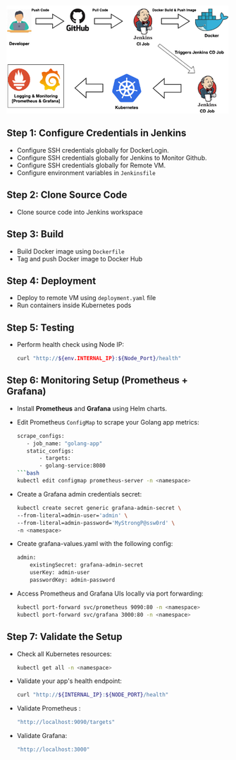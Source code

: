 ![CI/CD Flow](images/cicd-flow.png)

## Step 1: Configure Credentials in Jenkins

- Configure SSH credentials globally for DockerLogin. 
- Configure SSH credentials globally for Jenkins to Monitor Github.
- Configure SSH credentials globally for Remote VM.
- Configure environment variables in `Jenkinsfile`

## Step 2: Clone Source Code

- Clone source code into Jenkins workspace

## Step 3: Build

- Build Docker image using `Dockerfile`
- Tag and push Docker image to Docker Hub

## Step 4: Deployment

- Deploy to remote VM using `deployment.yaml` file
- Run containers inside Kubernetes pods

## Step 5: Testing

- Perform health check using Node IP:

  ```bash
  curl "http://${env.INTERNAL_IP}:${Node_Port}/health"

## Step 6: Monitoring Setup (Prometheus + Grafana)

- Install **Prometheus** and **Grafana** using Helm charts.
  
- Edit Prometheus `ConfigMap` to scrape your Golang app metrics:

     ```bash
    scrape_configs:
        - job_name: "golang-app"
        static_configs:
            - targets:
            - golang-service:8080       
     ```bash
    kubectl edit configmap prometheus-server -n <namespace>

- Create a Grafana admin credentials secret:
    
    ```bash
    kubectl create secret generic grafana-admin-secret \
    --from-literal=admin-user='admin' \
    --from-literal=admin-password='MyStrongP@ssw0rd' \
    -n <namespace>

- Create grafana-values.yaml with the following config:
    
    ```bash
    admin:
        existingSecret: grafana-admin-secret
        userKey: admin-user
        passwordKey: admin-password

- Access Prometheus and Grafana UIs locally via port forwarding:
    
    ```bash
    kubectl port-forward svc/prometheus 9090:80 -n <namespace>
    kubectl port-forward svc/grafana 3000:80 -n <namespace>

## Step 7: Validate the Setup

- Check all Kubernetes resources: 
    
    ```bash 
    kubectl get all -n <namespace>

- Validate your app's health endpoint: 
    ```bash
    curl "http://${INTERNAL_IP}:${NODE_PORT}/health"
- Validate Prometheus : 
    ```bash
    "http://localhost:9090/targets"

- Validate Grafana: 
    ```bash
    "http://localhost:3000"
